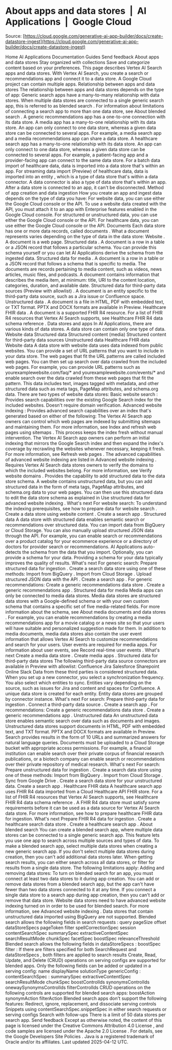# About apps and data stores  |  AI Applications  |  Google Cloud

Source: [https://cloud.google.com/generative-ai-app-builder/docs/create-datastore-ingest](https://cloud.google.com/generative-ai-app-builder/docs/create-datastore-ingest)

Home
AI Applications
Documentation
Guides
Send feedback
About apps and data stores
Stay organized with collections
Save and categorize content based on your preferences.
This page describes Vertex AI Search apps and data stores.
With Vertex AI Search, you create a search or
recommendations app and connect it to a data store.
A Google Cloud project can contain multiple apps.
Relationship between apps and data stores
The relationship between apps and data stores depends on the type of app:
Generic search apps have a many-to-many relationship with data stores. When
multiple data stores are connected to a single generic search app, this is
referred to as
blended search
. For
information about limitations of connecting a search app to more than one
data store, see
About blended search
.
A generic recommendations app has a one-to-one connection with its data
store.
A media app has a many-to-one relationship with its data store. An app
can only connect to one data store, whereas a given data store can be
connected to several apps. For example, a media search
app and a media recommendations app can share a data store.
A healthcare search app has a many-to-one relationship with its data store. An app
can only connect to one data store, whereas a given data store can be
connected to several apps. For example, a patient-facing app and a
provider-facing app can connect to the same data store.
For a batch data import of healthcare data, data is imported into a data
store that's within an app. For streaming data import (Preview) of
healthcare data, data is imported into an
entity
, which is a type of data
store that's within a data connector. A data connector is also a type of
data store that's within an app.
After a data store is connected to an app, it can't be disconnected.
Method of app creation and data ingestion
How you create an app and ingest data depends on the type of data you have:
For website data, you can use either the Google Cloud console or the API.
To use a website data created with the API, you must attach it to an app
with Enterprise features enabled in the Google Cloud console.
For structured or unstructured data, you can use either the
Google Cloud console or the API.
For healthcare data, you can use either the Google Cloud console or the API.
Documents
Each data store has one or more data records, called
documents
. What a
document represents varies depending on the type of data in the data store:
Website
. A document is a web page.
Structured data
. A document is a row in a table or a JSON
record that follows a particular schema. You can provide this schema yourself
or you can let AI Applications derive the schema from the ingested
data.
Structured data for media
. A document is a row in a table or a JSON
record that follows a schema that is specific to media. The
documents are records pertaining to media content, such as videos, news
articles, music files, and podcasts. A document contains information that
describes the media item, at minimum: title, URI to the content location,
categories, duration, and available date.
Structured data for third-party data sources (Preview with allowlist)
. A
document is an entity specific to the third-party data source, such as a Jira
issue or Confluence space.
Unstructured data
. A document is a file in HTML, PDF with embedded text,
or TXT format. PPTX and DOCX formats are available in Preview.
Healthcare FHIR data
. A document is a supported
FHIR R4
resource. For a list of FHIR R4 resources that
Vertex AI Search supports, see
Healthcare FHIR R4 data schema reference
.
Data stores and apps
In AI Applications, there are various kinds of data stores.
A data store can contain only one type of data.
Website data
Structured data
Structured content (media)
Structured content for third-party data sources
Unstructured data
Healthcare FHIR data
Website data
A data store with website data uses data indexed from public websites. You can
provide a set of URL patterns that you want to include in your data store. The
web pages that fit the URL patterns are called
included
web pages.
You can then set up search over data crawled from the
included web pages.
For example, you can provide URL patterns such as
yourexamplewebsite.com/faq/*
and
yourexamplewebsite.com/events/*
and enable search over
the data crawled from these web pages that fit the pattern. This data includes
text, images tagged with metadata, and other structured data such as
meta
tags, PageMap attributes, and schema.org data.
There are two types of website data stores:
Basic website search
:
Provides search capabilities over the existing Google Search index for the
included websites.
Doesn't require domain verification.
Advanced website indexing
:
Provides advanced search capabilities over an index that's generated based
on either of the following:
The Vertex AI Search app owners can control which web pages are indexed by
submitting sitemaps and maintaining them. For more information, see
Index and refresh web pages using sitemaps
. This
process keeps the index fresh without manual intervention.
The Vertex AI Search app owners can perform an initial indexing that
mirrors the Google Search index and then expand the index's coverage by
recrawling the websites whenever necessary, keeping it fresh. For more
information, see
Refresh web pages
.
The advanced capabilities of advanced website indexing are listed in
Advanced website indexing
.
Requires Vertex AI Search data stores owners to verify the domains to which
the included websites belong. For more information, see
Verify website domains
.
Provides the capability to add structured data to the data store schema.
A website contains unstructured data, but you can add structured data in the
form of
meta
tags, PageMap attributes, and schema.org data to your
web pages. You can then use this structured data to edit the data store
schema as explained in
Use structured data for advanced website indexing
.
What's next
For website search:
To understand the indexing prerequisites, see how to
prepare data for website search
.
Create a data store using website content
.
Create a search app
.
Structured data
A data store with structured data enables semantic search or recommendations
over structured data. You can import data from BigQuery or
Cloud Storage. You can also manually upload structured JSON data through the
API.
For example, you can enable search or recommendations over a product catalog for
your ecommerce experience or a directory of doctors for provider search or
recommendations.
AI Applications auto-detects the schema from the data that you
import. Optionally, you can provide a schema for your data. Providing a schema
for your data typically improves the quality of results.
What's next
For generic search:
Prepare structured data for ingestion
.
Create a search data store using one of these methods:
Import from BigQuery
.
Import from Cloud Storage
.
Upload structured JSON data with the API
.
Create a search app
.
For generic recommendations:
Create a generic recommendations data store
.
Create a generic recommendations app
.
Structured data for media
Media apps can only be connected to media data stores. Media data
stores are structured data stores with a Google-defined schema or with your own
custom schema that contains a specific set of five media-related fields. For
more information about the schema, see
About media documents and data
stores
.
For example, you can enable recommendations by creating a media recommendations
app for a movie catalog or a news site so that your users will have suitable
and personalized suggestion made for them.
In addition to media documents, media data stores also
contain the user event information that allows Vertex AI Search
to customize recommendations and search for your users. User events are required
for media apps. For information about user events, see
Record real-time user
events
.
What's next
Create a media data store
.
Create media apps
.
Structured data for third-party data stores
The following third-party data source connectors are available in Preview with
allowlist:
Confluence
Jira
Salesforce
Sharepoint Online
Slack
Data from these third parties is considered structured data.
When you set up a new connector, you select a synchronization frequency. You
also select which entities to sync. Entities vary depending on the source, such
as issues for Jira and content and spaces for Confluence. A unique data store is
created for each entity. Entity data stores are grouped by connector instance.
What's next
For search:
Prepare third-party data for ingestion
.
Connect a third-party data source
.
Create a search app
.
For recommendations:
Create a generic recommendations data store
.
Create a generic recommendations app
.
Unstructured data
An unstructured data store enables semantic search over data such as documents
and images.
Unstructured data stores support documents in HTML, PDF with embedded text, and
TXT format. PPTX and DOCX formats are available in Preview.
Search provides results in the form of 10 URLs and summarized answers for
natural language queries. Documents must be uploaded to a Cloud Storage
bucket with appropriate access permissions. For example, a financial institution
can enable search over their private corpus of financial
research publications, or a biotech company can enable search or recommendations
over their private repository of medical research.
What's next
For search:
Prepare unstructured data for ingestion
.
Create a search data store using one of these methods:
Import from BigQuery
.
Import from Cloud Storage
.
Sync from Google Drive
.
Create a search data store
for your unstructured data.
Create a search app
.
Healthcare FHIR data
A healthcare search app uses FHIR R4 data imported from a Cloud Healthcare API FHIR
store. For a list of FHIR R4 resources that Vertex AI Search
supports, see
Healthcare FHIR R4 data schema reference
.
A FHIR R4 data store must satisfy some requirements before it can be used as a
data source for Vertex AI Search data store. For more information, see
how to
prepare healthcare FHIR data
for ingestion.
What's next
Prepare FHIR R4 data for ingestion
.
Create a healthcare search data store
.
Create a healthcare search app
.
About blended search
You can create a blended search app, where multiple data stores can be connected
to a single generic search app. This feature lets you use one app to search
across multiple sources and types of data.
To make a blended search app, select multiple data stores when creating a new
generic search app. If you don't select multiple data stores during creation,
then you can't add additional data stores later.
When getting search results, you can either search across all data stores, or
filter for results from a single data store.
The following limitations apply:
Adding and removing data stores:
To turn on blended search for an app, you must connect at least two data
stores to it during app creation.
You can add or remove data stores from a blended search app, but the app
can't have fewer than two data stores connected to it at any time.
If you connect a single data store to a search app during app creation,
then you can't add or remove that data store.
Website data stores need to have advanced website indexing turned on in
order to be used for blended search. For more information, see
Advanced website indexing
.
Data stores that contain unstructured data imported using
BigQuery are not supported.
Blended search allows the following fields in
search requests
:
query
pageSize
offset
dataStoreSpecs
pageToken
filter
spellCorrectionSpec
session
contentSearchSpec
summarySpec
extractiveContentSpec
searchResultMode
chunkSpec
facetSpec
boostSpec
relevanceThreshold
Blended search allows the following fields in
dataStoreSpecs
:
boostSpec
filter
: If there are filters specified for both
SearchRequest
and
dataStoreSpecs
, both filters are applied to search results
Create, Read, Update, and Delete (CRUD) operations on serving configs are
supported for blended apps. Only the following fields can be added or updated
in a serving config:
name
displayName
solutionType
genericConfig
:
contentSearchSpec
:
summarySpec
extractiveContentSpec
searchResultMode
chunkSpec
boostControlIds
synonymsControlIds
onewaySynonymsControlIds
filterControlIds
CRUD operations on the following controls are supported for blended search apps:
boostAction
synonymAction
filterAction
Blended search apps don't support the following features:
Redirect, ignore, replacement, and dissociate serving
controls
Snippets using
contentSearchSpec.snippetSpec
in either search requests or
serving configs
Search with follow-ups
There is a limit of 50 data stores per search app.
Send feedback
Except as otherwise noted, the content of this page is licensed under the
Creative Commons Attribution 4.0 License
, and code samples are licensed under the
Apache 2.0 License
. For details, see the
Google Developers Site Policies
. Java is a registered trademark of Oracle and/or its affiliates.
Last updated 2025-04-12 UTC.

